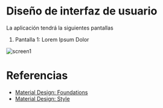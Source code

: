 # Diseño de interfaz de usuario

La aplicación tendrá la siguientes pantallas

1. Pantalla 1: Lorem Ipsum Dolor

![screen1](images/1.jpg)

# Referencias

- [Material Design: Foundations](https://m3.material.io/foundations)
- [Material Design: Style](https://m3.material.io/styles)
